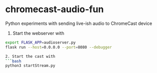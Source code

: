 # chromecast-audio-fun
Python experiments with sending live-ish audio to ChromeCast device

1. Start the webserver with
```bash
export FLASK_APP=audioserver.py
flask run --host=0.0.0.0 --port=8080 --debugger

2. Start the cast with
```bash
python3 startStream.py
```
